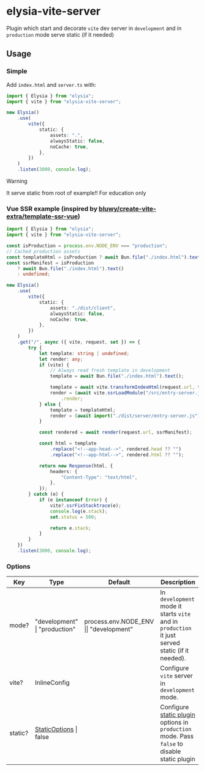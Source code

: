 # elysia-vite-server

Plugin which start and decorate `vite` dev server in `development` and in `production` mode serve static (if it needed)

## Usage

### Simple

Add `index.html` and `server.ts` with:

```ts
import { Elysia } from "elysia";
import { vite } from "elysia-vite-server";

new Elysia()
    .use(
        vite({
            static: {
                assets: ".",
                alwaysStatic: false,
                noCache: true,
            },
        })
    )
    .listen(3000, console.log);
```

> [!WARNING]
> It serve static from root of example!! For education only

### Vue SSR example (inspired by [bluwy/create-vite-extra/template-ssr-vue](https://github.com/bluwy/create-vite-extra/blob/master/template-ssr-vue/server.js))

```ts
import { Elysia } from "elysia";
import { vite } from "elysia-vite-server";

const isProduction = process.env.NODE_ENV === "production";
// Cached production assets
const templateHtml = isProduction ? await Bun.file("./index.html").text() : "";
const ssrManifest = isProduction
    ? await Bun.file("./index.html").text()
    : undefined;

new Elysia()
    .use(
        vite({
            static: {
                assets: "./dist/client",
                alwaysStatic: false,
                noCache: true,
            },
        })
    )
    .get("/", async ({ vite, request, set }) => {
        try {
            let template: string | undefined;
            let render: any;
            if (vite) {
                // Always read fresh template in development
                template = await Bun.file("./index.html").text();

                template = await vite.transformIndexHtml(request.url, template);
                render = (await vite.ssrLoadModule("/src/entry-server.js"))
                    .render;
            } else {
                template = templateHtml;
                render = (await import("./dist/server/entry-server.js")).render;
            }

            const rendered = await render(request.url, ssrManifest);

            const html = template
                .replace("<!--app-head-->", rendered.head ?? "")
                .replace("<!--app-html-->", rendered.html ?? "");

            return new Response(html, {
                headers: {
                    "Content-Type": "text/html",
                },
            });
        } catch (e) {
            if (e instanceof Error) {
                vite?.ssrFixStacktrace(e);
                console.log(e.stack);
                set.status = 500;

                return e.stack;
            }
        }
    })
    .listen(3000, console.log);
```

### Options

| Key     | Type                                                          | Default                                 | Description                                                                                                                        |
| ------- | ------------------------------------------------------------- | --------------------------------------- | ---------------------------------------------------------------------------------------------------------------------------------- |
| mode?   | "development" \| "production"                                 | process.env.NODE_ENV \|\| "development" | In `development` mode it starts `vite` and in `production` it just served static (if it needed).                                   |
| vite?   | InlineConfig                                                  |                                         | Configure `vite` server in `development` mode.                                                                                     |
| static? | [StaticOptions](https://elysiajs.com/plugins/static) \| false |                                         | Configure [static plugin](https://elysiajs.com/plugins/static) options in `production` mode. Pass `false` to disable static plugin |
